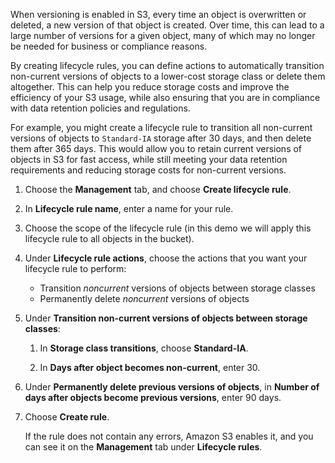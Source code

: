
When versioning is enabled in S3, every time an object is overwritten or deleted, a new version of that object is created. Over time, this can lead to a large number of versions for a given object, many of which may no longer be needed for business or compliance reasons.

By creating lifecycle rules, you can define actions to automatically transition non-current versions of objects to a lower-cost storage class or delete them altogether. This can help you reduce storage costs and improve the efficiency of your S3 usage, while also ensuring that you are in compliance with data retention policies and regulations.

For example, you might create a lifecycle rule to transition all non-current versions of objects to `Standard-IA` storage after 30 days, and then delete them after 365 days. This would allow you to retain current versions of objects in S3 for fast access, while still meeting your data retention requirements and reducing storage costs for non-current versions.


1. Choose the **Management** tab, and choose **Create lifecycle rule**\.

1. In **Lifecycle rule name**, enter a name for your rule\.

1. Choose the scope of the lifecycle rule (in this demo we will apply this lifecycle rule to all objects in the bucket).

1. Under **Lifecycle rule actions**, choose the actions that you want your lifecycle rule to perform:
    + Transition *noncurrent* versions of objects between storage classes
    + Permanently delete *noncurrent* versions of objects

1. Under **Transition non\-current versions of objects between storage classes**:

    1. In **Storage class transitions**, choose **Standard\-IA**.

    1. In **Days after object becomes non\-current**, enter 30.

1. Under **Permanently delete previous versions of objects**, in **Number of days after objects become previous versions**, enter 90 days.

1. Choose **Create rule**\.

   If the rule does not contain any errors, Amazon S3 enables it, and you can see it on the **Management** tab under **Lifecycle rules**\.
